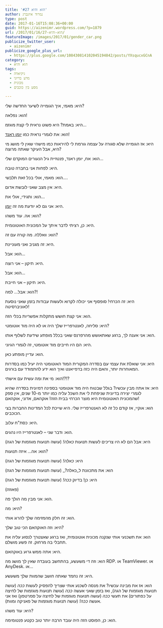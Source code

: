 ```yaml
---
title: 'הוא והיא #27'
author: נמרוד איזנברג
type: post
date: 2017-01-16T15:08:36+00:00
guid: https://aizenimr.wordpress.com/?p=1879
url: /2017/01/16/הוא-והיא-27/
featureImage: /images/2017/01/gender_car.png
publicize_twitter_user:
  - aizenimr
publicize_google_plus_url:
  - https://plus.google.com/108430814102045194842/posts/YXsqucxGCnA
category:
  - הוא והיא
tags:
  - גיקיאדה
  - מדע בדיוני
  - מכונית
  - מסע בין כוכבים

---
```

היא: מאמי, איך הגומייה לשיער החדשה שלי?

הוא: נפלאה!

היא: באמת? היא פשוט נראית לי קצת מוגזמ&#8230;

הוא: את לגמרי נראית כמו [יומן ראנד][1]!

היא: אז הגומייה שלא סגורה על עצמה גורמת לי להיראות כמו מישהי שאין לי מושג מי היא, אבל העיקר שאתה מרוצה?

הוא: אח, יומן ראנד, פנטזיית גיל הנעורים המוקדם שלי&#8230;

היא: לפחות אני בחברה טובה.

הוא: מאמי, אולי בכל זאת תלבשי&#8230;.

היא: אין מצב שאני לובשת אדום.

הוא: ותגידי, אולי את&#8230;

היא: אני גם לא יודעת מה זה [יומן][2].

הוא: אה. עוד משהו?

היא: כן, רציתי לדבר איתך על המכונית האוטונומית.

הוא: וואללה. מה קורה עם זה?

היא: זה מגניב ואני מעוניינת.

הוא: אבל&#8230;

היא: תיקון &#8211; אני רוצה.

הוא: אבל&#8230;

היא: תיקון &#8211; אני חייבת.

הוא: אבל&#8230; למה?!

היא: זה הכרחי! סופסוף אני יכולה לקרוא ולעשות עבודות בזמן שאני נוסעת לאוניברסיטה!

הוא: אני קצת חושש מתקלות אפשריות בכלי הזה.

היא: סליחה, לאנטרפרייז שלך היה או לא היה מוד אוטומטי?

הוא: אני אענה לך, ברגע שאתאושש מהרפרנס שאני בכלל מופתע שידעת לשלוף אותו.

היא: הם היו חייבים מוד אוטומטי, זה לגמרי הגיוני.

הוא: עדיין מופתע כאן.

היא: אני שואלת את עצמי עם בסדרה המקורית המוד האוטומטי היה יעיל כמו בסדרות המאוחרות יותר, והאם היה כזה בדפייאנט ואיך הוא ידע להתמודד עם בורגים.

הוא: מי את ומה עשית עם אישתי!?!?

היא: אז אתה מבין עכשיו? בגלל שבטוח היה מוד אוטומטי בספינה דמיונית בסדרה שהיא לגמרי יצירה בדיונית שניפחת לי את השכל עליה כמו יותר מ-10 שנים, אין ספק שהמכונית האוטונומית היא מוצר הכרחי בבית הזה! אוקהאם, אדוני, אוקהאם!

הוא: אוקיי, אז קודם כל זה לא האנטרפרייז שלי. היא שייכת לכל המדינות החברות בצי הכוכבים.

היא: כסת"ח עלוב.

הוא: ודבר שני &#8211; לאנטרפרייז היו נהגים.

היא: אבל הם לא היו צריכים לעשות תנועות _כאלה!_ (עושה תנועות מוגזמות של הגה)

הוא: אה&#8230; איזה תנועות?

היא: _כאלה!_ (עושה תנועות מוגזמות של הגה)

הוא: את מתכוונת ל_כאלה?_ (עושה תנועות מוגזמות של הגה)

היא: כן! בדיוק _ככה!_ (עושה תנועות מוגזמות של הגה)

(פאוזה)

הוא: אני מבין מה הולך פה.

היא: מה?

הוא: זה חלק מהמזימה שלך להרוג אותי.

היא: וזה האוקהאם הכי טוב שלך?

הוא: את תשכנעי אותי שנקנה מכונית אוטונומית, ואז ברגע שאצטרך לנסוע עליה את תחבלי בה מרחוק. זה פשע מושלם.

היא: אתה ממש גרוע באוקהאם.

הוא: וזה די משעשע, בהתחשב בעובדה שאין לך מושג מה RDP. או TeamViewer. או AnyDesk. או&#8230;

היא: זה נחמד שאתה חושב שהמוות שלך משעשע.

הוא: אז את מבינה עכשיו? את מנסה לשכנע אותי שצריך להפסיק לעשות _ככה_ (עושה תנועות מוגזמות של הגה), ואז בזמן שאני אעשה _ככה_ (עושה תנועות מוגזמות של לחיצה על כפתורים) את תעשי _ככה_ (עושה תנועות מוגזמות של לחיצה על סמרטפון) ואז אני אעשה _ככה!_ (עושה תנועות מוגזמות של פאניקה ומוות).

היא: עוד משהו?

הוא: כן, הפוסט הזה היה עובד הרבה יותר טוב כקטע פנטומימה.

 [1]: http://vignette4.wikia.nocookie.net/startrek/images/a/ae/GraceLeeWhitney_as_Rand.jpg/revision/latest?cb=20090328062515
 [2]: https://en.wikipedia.org/wiki/Yeoman